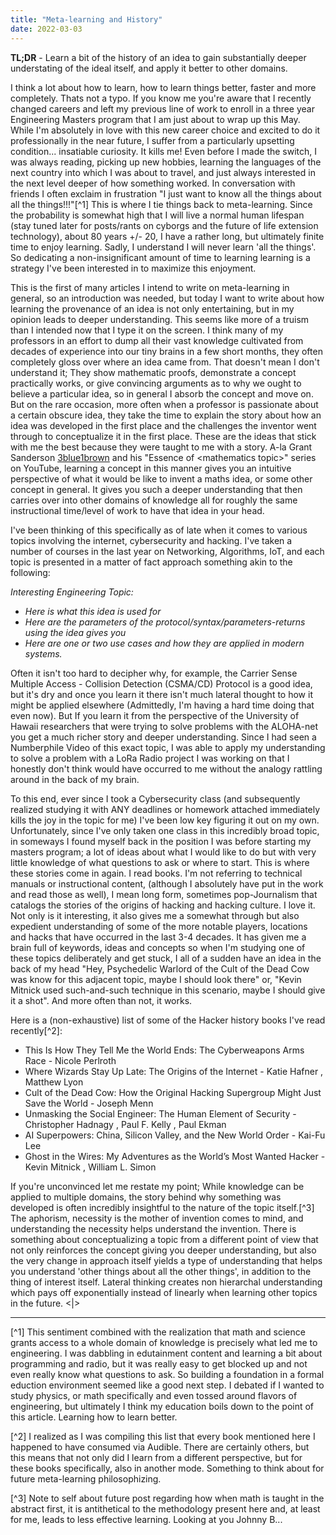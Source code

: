 ```yaml
---
title: "Meta-learning and History"
date: 2022-03-03
---
```


**TL;DR** - Learn a bit of the history of an idea to gain substantially deeper understating of the ideal itself, and apply it better to other domains. 

I think a lot about how to learn, how to learn things better, faster and more completely. Thats not a typo. If you know me you're aware that I recently changed careers and left my previous line of work to enroll in a three year Engineering Masters program that I am just about to wrap up this May. While I'm absolutely in love with this new career choice and excited to do it professionally in the near future, I suffer from a particularly upsetting condition... insatiable curiosity. It kills me! Even before I made the switch, I was always reading, picking up new hobbies, learning the languages of the next country into which I was about to travel, and just always interested in the next level deeper of how something worked. In conversation with friends I often exclaim in frustration "I just want to know all the things about all the things!!!"[^1] This is where I tie things back to meta-learning. Since the probability is somewhat high that I will live a normal human lifespan (stay tuned later for posts/rants on cyborgs and the future of life extension technology), about 80 years +/- 20, I have a rather long, but ultimately finite time to enjoy learning. Sadly, I understand I will never learn 'all the things'. So dedicating a non-insignificant amount of time to learning learning is a strategy I've been interested in to maximize this enjoyment.

This is the first of many articles I intend to write on meta-learning in general, so an introduction was needed, but today I want to write about how learning the provenance of an idea is not only entertaining, but in my opinion leads to deeper understanding. This seems like more of a truism than I intended now that I type it on the screen. I think many of my professors in an effort to dump all their vast knowledge cultivated from decades of experience into our tiny brains in a few short months, they often completely gloss over  where an idea came from. That doesn't mean I don't understand it; They show mathematic proofs, demonstrate a concept practically works, or give convincing arguments as to why we ought to believe a particular idea, so in general I absorb the concept and move on. But on the rare occasion, more often when a professor is passionate about a certain obscure idea, they take the time to explain the story about how an idea was developed in the first place and the challenges the inventor went through to conceptualize it in the first place. These are the ideas that stick with me the best because they were taught to me with a story. A-la Grant Sanderson [3blue1brown](https://www.3blue1brown.com/) and his "Essence of \<mathematics topic\>" series on YouTube, learning a concept in this manner gives you an intuitive perspective of what it would be like to invent a maths idea, or some other concept in general. It gives you such a deeper understanding that then carries over into other domains of knowledge all for roughly the same instructional time/level of work to have that idea in your head.

I've been thinking of this specifically as of late when it comes to various topics involving the internet, cybersecurity and hacking. I've taken a number of courses in the last year on Networking, Algorithms, IoT, and each topic is presented in a matter of fact approach something akin to the following:

_Interesting Engineering Topic:_
- _Here is what this idea is used for_
- _Here are the parameters of the protocol/syntax/parameters-returns using the idea gives you_
- _Here are one or two use cases and how they are applied in modern systems._

Often it isn't too hard to decipher why, for example, the Carrier Sense Multiple Access - Collision Detection (CSMA/CD) Protocol is a good idea, but it's dry and once you learn it there isn't much lateral thought to how it might be applied elsewhere (Admittedly, I'm having a hard time doing that even now). But If you learn it from the perspective of the University of Hawaii researchers that were trying to solve problems with the ALOHA-net you get a much richer story and deeper understanding. Since I had seen a Numberphile Video of this exact topic, I was able to apply my understanding to solve a problem with a LoRa Radio project I was working on that I honestly don't think would have occurred to me without the analogy rattling around in the back of my brain.

To this end, ever since I took a Cybersecurity class (and subsequently realized studying it with ANY deadlines or homework attached immediately kills the joy in the topic for me) I've been low key figuring it out on my own. Unfortunately, since I've only taken one class in this incredibly broad topic, in someways I found myself back in the position I was before starting my masters program; a lot of ideas about what I would like to do but with very little knowledge of what questions to ask or where to start. This is where these stories come in again. I read books. I'm not referring to technical manuals or instructional content, (although I absolutely have put in the work and read those as well), I mean long form, sometimes pop-Journalism that catalogs the stories of the origins of hacking and hacking culture. I love it. Not only is it interesting, it also gives me a somewhat through but also expedient understanding of some of the more notable players, locations and hacks that have occurred in the last 3-4 decades. It has given me a brain full of keywords, ideas and concepts so when I'm studying one of these topics deliberately and get stuck, I all of a sudden have an idea in the back of my head "Hey, Psychedelic Warlord of the Cult of the Dead Cow was know for this adjacent topic, maybe I should look there" or, "Kevin Mitnick used such-and-such technique in this scenario, maybe I should give it a shot". And more often than not, it works.

Here is a (non-exhaustive) list of some of the Hacker history books I've read recently[^2]:

- This Is How They Tell Me the World Ends: The Cyberweapons Arms Race - Nicole Perlroth
- Where Wizards Stay Up Late: The Origins of the Internet - Katie Hafner , Matthew Lyon
- Cult of the Dead Cow: How the Original Hacking Supergroup Might Just Save the World - Joseph Menn
- Unmasking the Social Engineer: The Human Element of Security - Christopher Hadnagy , Paul F. Kelly , Paul Ekman
- AI Superpowers: China, Silicon Valley, and the New World Order - Kai-Fu Lee
- Ghost in the Wires: My Adventures as the World’s Most Wanted Hacker - Kevin Mitnick , William L. Simon


If you're unconvinced let me restate my point; While knowledge can be applied to multiple domains, the story behind why something was developed is often incredibly insightful to the nature of the topic itself.[^3] The aphorism, necessity is the mother of invention comes to mind, and understanding the necessity helps understand the invention. There is something about conceptualizing a topic from a different point of view that not only reinforces the concept giving you deeper understanding, but also the very change in approach itself yields a type of understanding that helps you understand 'other things about all the other things', in addition to the thing of interest itself.  Lateral thinking creates non hierarchal understanding which pays off exponentially instead of linearly when learning other topics in the future. <|>

____

[^1] This sentiment combined with the realization that math and science grants access to a whole domain of knowledge is precisely what led me to engineering. I was dabbling in edutainment content and learning a bit about programming and radio, but it was really easy to get blocked up and not even really know what questions to ask. So building a foundation in a formal eduction environment seemed like a good next step. I debated if I wanted to study physics, or math specifically and even tossed around flavors of engineering, but ultimately I think my education boils down to the point of this article. Learning how to learn better.

[^2] I realized as I was compiling this list that every book mentioned here I happened to have consumed via Audible. There are certainly others, but this means that not only did I learn from a different perspective, but for these books specifically, also in another mode. Something to think about for future meta-learning philosophizing.

[^3] Note to self about future post regarding how when math is taught in the abstract first, it is antithetical to the methodology present here and, at least for me, leads to less effective learning. Looking at you Johnny B...
